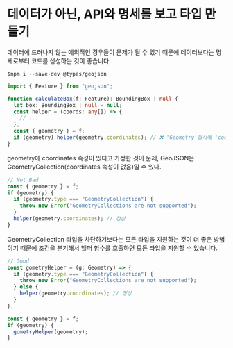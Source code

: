 # 데이터가 아닌, API와 명세를 보고 타입 만들기

데이터에 드러나지 않는 예외적인 경우들이 문제가 될 수 있기 때문에 데이터보다는 명세로부터 코드를 생성하는 것이 좋습니다.

```
$npm i --save-dev @types/geojson
```

```ts
import { Feature } from "geojson";

function calculateBox(f: Feature): BoundingBox | null {
  let box: BoundingBox | null = null;
  const helper = (coords: any[]) => {
    // ...
  };
  const { geometry } = f;
  if (geometry) helper(geometry.coordinates); // ❌ 'Geometry'형식에 'coordinates'속성이 없습니다.
}
```

geometry에 coordinates 속성이 있다고 가정한 것이 문제, GeoJSON은 GeometryCollection(coordinates 속성이 없음)일 수 있다.

```ts
// Not Bad
const { geometry } = f;
if (geometry) {
  if (geometry.type === "GeometryCollection") {
    throw new Error("GeometryCollections are not supported");
  }
  helper(geometry.coordinates); // 정상
}
```

GeometryCollection 타입을 차단하기보다는 모든 타입을 지원하는 것이 더 좋은 방법이기 때문에 조건을 분기해서 헬퍼 함수를 호출하면 모든 타입을 지원할 수 있습니다.

```ts
// Good
const gometryHelper = (g: Geometry) => {
  if (geometry.type === "GeometryCollection") {
    throw new Error("GeometryCollections are not supported");
  } else {
    helper(geometry.coordinates); // 정상
  }
};

const { geometry } = f;
if (geometry) {
  gometryHelper(geometry);
}
```
